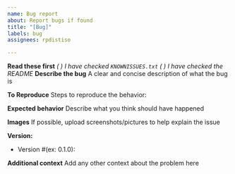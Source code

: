```yaml
---
name: Bug report
about: Report bugs if found
title: "[Bug]"
labels: bug
assignees: rpdistiso

---
```


**Read these first**
*( ) I have checked `KNOWNISSUES.txt`*
*( ) I have checked the README*
**Describe the bug**
A clear and concise description of what the bug is

**To Reproduce**
Steps to reproduce the behavior:

**Expected behavior**
Describe what you think should have happened

**Images**
If possible, upload screenshots/pictures to help explain the issue

**Version:**
 - Version #(ex: 0.1.0): 

**Additional context**
Add any other context about the problem here
